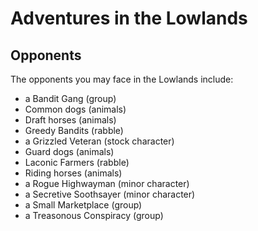 # Adventures in the Lowlands



## Opponents

The opponents you may face in the Lowlands include:

  - a Bandit Gang (group)
  - Common dogs (animals)
  - Draft horses (animals)
  - Greedy Bandits (rabble)
  - a Grizzled Veteran (stock character)
  - Guard dogs (animals)
  - Laconic Farmers (rabble)
  - Riding horses (animals)
  - a Rogue Highwayman (minor character)
  - a Secretive Soothsayer (minor character)
  - a Small Marketplace (group)
  - a Treasonous Conspiracy (group)
